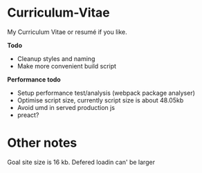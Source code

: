 Curriculum-Vitae
================

My Curriculum Vitae or resumé if you like.

**Todo**
* Cleanup styles and naming
* Make more convenient build script

**Performance todo**
* Setup performance test/analysis (webpack package analyser)
* Optimise script size, currently script size is about 48.05kb
* Avoid umd in served production js
* preact?


# Other notes
Goal site size is 16 kb.
Defered loadin can' be larger
